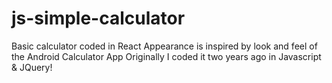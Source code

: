 # js-simple-calculator

Basic calculator coded in React
Appearance is inspired by look and feel of the Android Calculator App
Originally I coded it two years ago in Javascript & JQuery!
